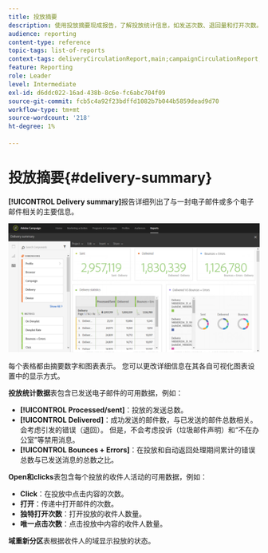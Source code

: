 ```yaml
---
title: 投放摘要
description: 使用投放摘要现成报告，了解投放统计信息，如发送次数、退回量和打开次数。
audience: reporting
content-type: reference
topic-tags: list-of-reports
context-tags: deliveryCirculationReport,main;campaignCirculationReport,main;programCirculationReport,main
feature: Reporting
role: Leader
level: Intermediate
exl-id: d6ddc022-16ad-438b-8c6e-fc6abc704f09
source-git-commit: fcb5c4a92f23bdffd1082b7b044b5859dead9d70
workflow-type: tm+mt
source-wordcount: '218'
ht-degree: 1%

---
```


# 投放摘要{#delivery-summary}

**[!UICONTROL Delivery summary]**&#x200B;报告详细列出了与一封电子邮件或多个电子邮件相关的主要信息。

![](assets/campaign_reports_1.png)

每个表格都由摘要数字和图表表示。 您可以更改详细信息在其各自可视化图表设置中的显示方式。

**投放统计数据**&#x200B;表包含已发送电子邮件的可用数据，例如：

* **[!UICONTROL Processed/sent]**：投放的发送总数。
* **[!UICONTROL Delivered]**：成功发送的邮件数，与已发送的邮件总数相关。 会考虑引发的错误（退回）。 但是，不会考虑投诉（垃圾邮件声明）和“不在办公室”等禁用消息。
* **[!UICONTROL Bounces + Errors]**：在投放和自动返回处理期间累计的错误总数与已发送消息的总数之比。

**Open和clicks**&#x200B;表包含每个投放的收件人活动的可用数据，例如：

* **Click**：在投放中点击内容的次数。
* **打开**：传递中打开邮件的次数。
* **独特打开次数**：打开投放的收件人数量。
* **唯一点击次数**：点击投放中内容的收件人数量。

**域重新分区**&#x200B;表根据收件人的域显示投放的状态。
